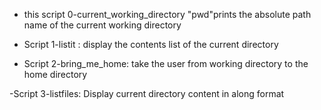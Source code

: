- this script 0-current_working_directory
"pwd"prints the absolute path name of the current working directory
 
- Script 1-listit : display the contents list of the current directory

- Script 2-bring_me_home: take the user from working directory to the home directory

-Script 3-listfiles: Display current directory content in along format
